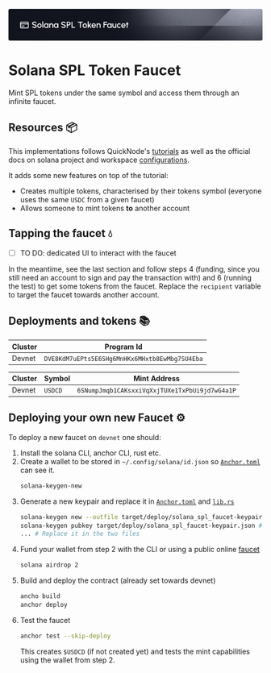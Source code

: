![SPL Faucet](/assets/banner.png)

# Solana SPL Token Faucet

Mint SPL tokens under the same symbol and access them through an infinite faucet.

## Resources 📦

This implementations follows QuickNode's [tutorials](https://www.quicknode.com/guides/solana-development/anchor/create-tokens) as well as the official docs on solana project and workspace [configurations](https://solana.com/docs/intro/installation).

It adds some new features on top of the tutorial:

- Creates multiple tokens, characterised by their tokens symbol (everyone uses the same `USDC` from a given faucet)
- Allows someone to mint tokens **to** another account

## Tapping the faucet 💧

- [ ] TO DO: dedicated UI to interact with the faucet

In the meantime, see the last section and follow steps 4 (funding, since you still need an account to sign and pay the transaction with) and 6 (running the test) to get some tokens from the faucet. Replace the `recipient` variable to target the faucet towards another account.

## Deployments and tokens 📚

| Cluster | Program Id                                     |
| ------- | ---------------------------------------------- |
| Devnet  | `DVE8KdM7uEPts5E6SHg6MnHKx6MHxtb8EwMbg7SU4Eba` |

| Cluster | Symbol  | Mint Address                                   |
| ------- | ------- | ---------------------------------------------- |
| Devnet  | `USDCD` | `6SNumpJmqb1CAKsxxiVqXxjTUXe1TxPbUi9jd7wG4a1P` |

## Deploying your own new Faucet ⚙️

To deploy a new faucet on `devnet` one should:

1. Install the solana CLI, anchor CLI, rust etc.
2. Create a wallet to be stored in `~/.config/solana/id.json` so [`Anchor.toml`](./Anchor.toml) can see it.
   ```sh
   solana-keygen-new
   ```
3. Generate a new keypair and replace it in [`Anchor.toml`](./Anchor.toml) and [`lib.rs`](./programs/solana-spl-faucet/src/lib.rs)
   ```sh
   solana-keygen new --outfile target/deploy/solana_spl_faucet-keypair.json # Generate a new key pair
   solana-keygen pubkey target/deploy/solana_spl_faucet-keypair.json # Extract that keypar
   ... # Replace it in the two files
   ```
4. Fund your wallet from step 2 with the CLI or using a public online [faucet](https://faucet.solana.com/)
   ```sh
   solana airdrop 2
   ```
5. Build and deploy the contract (already set towards devnet)
   ```sh
   ancho build
   anchor deploy
   ```
6. Test the faucet
   ```sh
   anchor test --skip-deploy
   ```
   This creates `$USDCD` (if not created yet) and tests the mint capabilities using the wallet from step 2.
